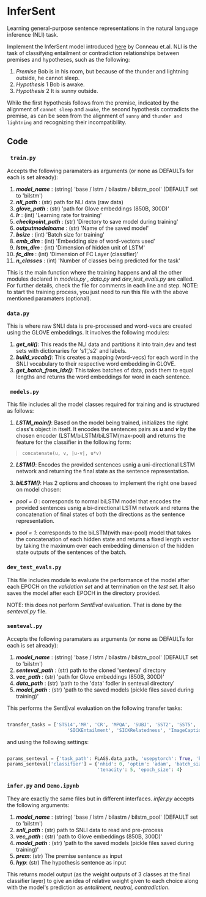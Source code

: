 # InferSent
Learning general-purpose sentence representations in the natural language inference (NLI) task.

Implement the InferSent model introduced [here](https://arxiv.org/abs/1705.02364) by Conneau et.al. 
NLI is the task of classifying entailment or contradiction relationships between premises and hypotheses, such as the following:

1. *Premise* Bob is in his room, but because of the thunder and lightning outside, he cannot sleep.
2. *Hypothesis* 1 Bob is awake.
3. *Hypothesis* 2 It is sunny outside.

While the first hypothesis follows from the premise, indicated by the alignment of `cannot sleep` and `awake`, the second hypothesis contradicts the premise, as can be seen from the alignment of `sunny` and `thunder and lightning` and recognizing their incompatibility.

## Code

### ``` train.py```

Accepts the following paramaters as arguments (or none as DEFAULTs for each is set already):
	
 1. ***model_name*** : (string) 'base / lstm / bilastm / bilstm_pool' (DEFAULT set to 'bilstm')
 2. ***nli_path*** : (str) path for NLI data (raw data)
 3. ***glove_path*** : (str) 'path for Glove embeddings (850B, 300D)'
 4. ***lr*** : (int) 'Learning rate for training'
 5. ***checkpoint_path*** : (str) 'Directory to save model during training'
 6. ***outputmodelname*** : (str) 'Name of the saved model'	
 7. ***bsize*** : (int) 'Batch size for training'
 8. ***emb_dim*** : (int) 'Embedding size of word-vectors used'
 9. ***lstm_dim*** : (int) 'Dimension of hidden unit of LSTM'
 10. ***fc_dim*** : (int) 'Dimension of FC Layer (classifier)'
 11. ***n_classes*** : (int) 'Number of classes being predicted for the task'

This is the main function where the training happens and all the other modules declared in *models.py* , *data.py* and *dev_test_evals.py* are called. For further details, check the file for comments in each line and step. NOTE: to start the training process, you just need to run this file with the above mentioned paramaters (optional).


### ```data.py```

This is where raw SNLI data is pre-processed and word-vecs are created using the GLOVE embeddings. It involves the following modules:

 1. ***get_nli()***: This reads the NLI data and partitions it into train,dev and test sets with dictionaries for 's1','s2' and labels.
 2. ***build_vocab()***: This creates a mapping (word-vecs) for each word in the SNLI vocabulary to their respective word embedding in GLOVE.
 3. ***get_batch_from_idx()***: This takes batches of data, pads them to equal lengths and returns the word embeddings for word in each sentence.
	

### ``` models.py```

This file includes all the model classes required for training and is structured as follows:

 1. ***LSTM_main()***: Based on the model being trained, initializes the right class's object in itself. It encodes the sentences pairs as ***u*** and ***v*** by the chosen encoder (LSTM/biLSTM/biLSTM(max-pool) and returns the feature for the classifier in the following form:

> ```concatenate(u, v, |u-v|, u*v)```

 2. ***LSTM()***: Encodes the provided sentences usnig a uni-directional LSTM network and returning the final state as the sentence representation.

 3. ***biLSTM()***: Has 2 options and chooses to implement the right one based on model chosen:

  - *pool = 0* : corresponds to normal biLSTM model that encodes the provided sentences usnig a bi-directional LSTM network and returns the concatenation of final states of both the directions as the sentence representation.
  
  - *pool = 1*: corresponds to the biLSTM(with max-pool) model that takes the concatenation of each hidden state and returns a fixed length vector by taking the maximum over each embedding dimension of the hidden state outputs of the sentences of the batch.
  
### ```dev_test_evals.py```

This file includes module to evaluate the performance of the model after each EPOCH on the *validation set* and at termination on the *test set*. It also saves the model after each EPOCH in the directory provided. 

NOTE: this does not perform *SentEval* evaluation. That is done by the *senteval.py* file.

### ```senteval.py```

Accepts the following paramaters as arguments (or none as DEFAULTs for each is set already):
	
 1. ***model_name*** : (string) 'base / lstm / bilastm / bilstm_pool' (DEFAULT set to 'bilstm')
 2. ***senteval_path*** : (str) path to the cloned 'senteval' directory
 3. ***vec_path*** : (str) 'path for Glove embeddings (850B, 300D)'
 4. ***data_path*** : (str) 'path to the 'data' fodler in senteval directory'
 5. ***model_path*** : (str) 'path to the saved models (pickle files saved during training)'
 
This performs the SentEval evaluation on the following transfer tasks:

```python

transfer_tasks = ['STS14','MR', 'CR', 'MPQA', 'SUBJ', 'SST2', 'SST5', 'TREC', 'MRPC',
                      'SICKEntailment', 'SICKRelatedness', 'ImageCaptionRetrieval']
```

and using the following settings:

```python

params_senteval = {'task_path': FLAGS.data_path, 'usepytorch': True, 'kfold': 10}
params_senteval['classifier'] = {'nhid': 0, 'optim': 'adam', 'batch_size': 64,
                                 'tenacity': 5, 'epoch_size': 4}
```
				 
### ```infer.py``` and ```Demo.ipynb```

They are exactly the same files but in different interfaces. *infer.py* accepts the following arguments:
	
 1. ***model_name*** : (string) 'base / lstm / bilastm / bilstm_pool' (DEFAULT set to 'bilstm')
 2. ***snli_path*** : (str) path to SNLI data to read and pre-process
 3. ***vec_path*** : (str) 'path to Glove embeddings (850B, 300D)'
 4. ***model_path*** : (str) 'path to the saved models (pickle files saved during training)'
 5. ***prem***: (str) The premise sentence as input
 6. ***hyp***: (str) The hypothesis sentence as input

This returns model output (as the weight outputs of 3 classes at the final classifier layer) to give an idea of relative weight given to each choice along with the model's prediction as *entailment, neutral, contradiction*.






	
